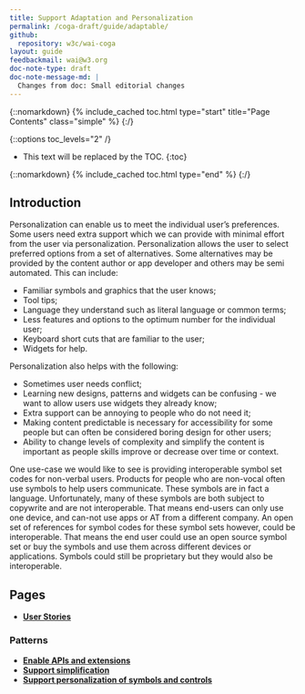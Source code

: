 ```yaml
---
title: Support Adaptation and Personalization
permalink: /coga-draft/guide/adaptable/
github:
  repository: w3c/wai-coga
layout: guide
feedbackmail: wai@w3.org
doc-note-type: draft
doc-note-message-md: |
  Changes from doc: Small editorial changes
---
```


{::nomarkdown}
{% include_cached toc.html type="start" title="Page Contents" class="simple" %}
{:/}

{::options toc_levels="2" /}

- This text will be replaced by the TOC.
  {:toc}

{::nomarkdown}
{% include_cached toc.html type="end" %}
{:/}

## Introduction

Personalization can enable us to meet the individual user’s preferences. Some users need extra support which we can provide with minimal effort from the user via personalization. Personalization allows the user to select preferred options from a set of alternatives. Some alternatives may be provided by the content author or app developer and others may be semi automated. This can include:

- Familiar symbols and graphics that the user knows;
- Tool tips;
- Language they understand such as literal language or common terms;
- Less features and options to the optimum number for the individual user;
- Keyboard short cuts that are familiar to the user;
- Widgets for help.

Personalization also helps with the following:

- Sometimes user needs conflict;
- Learning new designs, patterns and widgets can be confusing - we want to allow users use widgets they already know;
- Extra support can be annoying to people who do not need it;
- Making content predictable is necessary for accessibility for some people but can often be considered boring design for other users;
- Ability to change levels of complexity and simplify the content is important as people skills improve or decrease over time or context.

One use-case we would like to see is providing interoperable symbol set codes for non-verbal users. Products for people who are non-vocal often use symbols to help users communicate. These symbols are in fact a language. Unfortunately, many of these symbols are both subject to copywrite and are not interoperable. That means end-users can only use one device, and can-not use apps or AT from a different company. An open set of references for symbol codes for these symbol sets however, could be interoperable. That means the end user could use an open source symbol set or buy the symbols and use them across different devices or applications. Symbols could still be proprietary but they would also be interoperable.

## Pages

- **[User Stories](./stories)**

### Patterns

- **[Enable APIs and extensions](./support-apis)**
- **[Support simplification](./support-simplification)**
- **[Support personalization of symbols and controls](./support-personalisation)**
